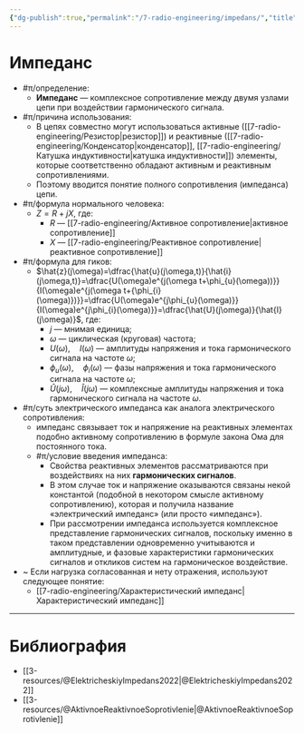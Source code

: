 ```yaml
---
{"dg-publish":true,"permalink":"/7-radio-engineering/impedans/","title":"Импеданс","tags":["схемотехника"]}
---
```



# Импеданс

- #π/определение:
	- **Импеданс** — комплексное сопротивление между двумя узлами цепи при воздействии гармонического сигнала.
- #π/причина использования:
	- В цепях совместно могут использоваться активные ([[7-radio-engineering/Резистор\|резистор]]) и реактивные ([[7-radio-engineering/Конденсатор\|конденсатор]], [[7-radio-engineering/Катушка индуктивности\|катушка индуктивности]]) элементы, которые соответственно обладают активным и реактивным сопротивлениями.
	- Поэтому вводится понятие полного сопротивления (импеданса) цепи.
- #π/формула нормального человека:
	- $Z=R+jX$, где:
		- $R$ — [[7-radio-engineering/Активное сопротивление\|активное сопротивление]]
		- $X$ — [[7-radio-engineering/Реактивное сопротивление\|реактивное сопротивление]]
- #π/формула для гиков:
	- $\hat{z}(j\omega)=\dfrac{\hat{u}(j\omega,t)}{\hat{i}(j\omega,t)}=\dfrac{U(\omega)e^{j(\omega t+\phi_{u}(\omega))}}{I(\omega)e^{j(\omega t+{\phi_{i}(\omega)})}}=\dfrac{U(\omega)e^{j\phi_{u}(\omega)}}{I(\omega)e^{j\phi_{i}(\omega)}}=\dfrac{\hat{U}(j\omega)}{\hat{I}(j\omega)}$, где:
		- $j$ — мнимая единица;
		- $\omega$ — циклическая (круговая) частота;
		- $U(\omega),\quad I(\omega)$ — амплитуды напряжения и тока гармонического сигнала на частоте $\omega$;
		- $\phi_{u}(\omega), \quad \phi_{i}(\omega)$ — фазы напряжения и тока гармонического сигнала на частоте $\omega$;
		- $\hat{U}(j\omega), \quad \hat{I}(j\omega)$ — комплексные амплитуды напряжения и тока гармонического сигнала на частоте $\omega$.
- #π/суть электрического импеданса как аналога электрического сопротивления:
	- импеданс связывает ток и напряжение на реактивных элементах подобно активному сопротивлению в формуле закона Ома для постоянного тока.
	- #π/условие введения импеданса:
		- Свойства реактивных элементов рассматриваются при воздействиях на них **гармонических сигналов**.
		- В этом случае ток и напряжение оказываются связаны некой константой (подобной в некотором смысле активному сопротивлению), которая и получила название «электрический импеданс» (или просто «импеданс»).
		- При рассмотрении импеданса используется комплексное представление гармонических сигналов, поскольку именно в таком представлении одновременно учитываются и амплитудные, и фазовые характеристики гармонических сигналов и откликов систем на гармоническое воздействие.
- ~ Если нагрузка согласованная и нету отражения, используют следующее понятие:
	- [[7-radio-engineering/Характеристический импеданс\|Характеристический импеданс]]

---

# Библиография

- [[3-resources/@ElektricheskiyImpedans2022\|@ElektricheskiyImpedans2022]]
- [[3-resources/@AktivnoeReaktivnoeSoprotivlenie\|@AktivnoeReaktivnoeSoprotivlenie]]

